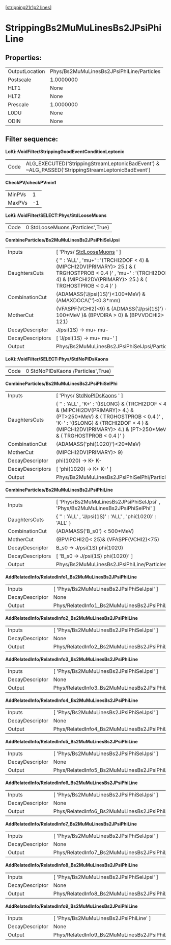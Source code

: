 [[stripping21r1p2 lines]](./stripping21r1p2-leptonic)

# StrippingBs2MuMuLinesBs2JPsiPhiLine

## Properties:

|                |                                           |
|----------------|-------------------------------------------|
| OutputLocation | Phys/Bs2MuMuLinesBs2JPsiPhiLine/Particles |
| Postscale      | 1.0000000                                 |
| HLT1           | None                                      |
| HLT2           | None                                      |
| Prescale       | 1.0000000                                 |
| L0DU           | None                                      |
| ODIN           | None                                      |

## Filter sequence:

**LoKi::VoidFilter/StrippingGoodEventConditionLeptonic**

|      |                                                                                                   |
|------|---------------------------------------------------------------------------------------------------|
| Code | ALG_EXECUTED('StrippingStreamLeptonicBadEvent') & \~ALG_PASSED('StrippingStreamLeptonicBadEvent') |

**CheckPV/checkPVmin1**

|        |     |
|--------|-----|
| MinPVs | 1   |
| MaxPVs | -1  |

**LoKi::VoidFilter/SELECT:Phys/StdLooseMuons**

|      |                                   |
|------|-----------------------------------|
| Code | 0 StdLooseMuons /Particles',True) |

**CombineParticles/Bs2MuMuLinesBs2JPsiPhiSelJpsi**

|                  |                                                                                                                                                                                      |
|------------------|--------------------------------------------------------------------------------------------------------------------------------------------------------------------------------------|
| Inputs           | [ 'Phys/ [StdLooseMuons](./stripping21r1p2-stdloosemuons) ' ]                                                                                                                      |
| DaughtersCuts    | { '' : 'ALL' , 'mu+' : '(TRCHI2DOF \< 4) & (MIPCHI2DV(PRIMARY)\> 25.) & ( TRGHOSTPROB \< 0.4 )' , 'mu-' : '(TRCHI2DOF \< 4) & (MIPCHI2DV(PRIMARY)\> 25.) & ( TRGHOSTPROB \< 0.4 )' } |
| CombinationCut   | (ADAMASS('J/psi(1S)')\<100\*MeV) & (AMAXDOCA('')\<0.3\*mm)                                                                                                                           |
| MotherCut        | (VFASPF(VCHI2)\<9) & (ADMASS('J/psi(1S)') \< 100\*MeV )& (BPVDIRA \> 0) & (BPVVDCHI2\> 121)                                                                                          |
| DecayDescriptor  | J/psi(1S) -\> mu+ mu-                                                                                                                                                                |
| DecayDescriptors | [ 'J/psi(1S) -\> mu+ mu-' ]                                                                                                                                                        |
| Output           | Phys/Bs2MuMuLinesBs2JPsiPhiSelJpsi/Particles                                                                                                                                         |

**LoKi::VoidFilter/SELECT:Phys/StdNoPIDsKaons**

|      |                                    |
|------|------------------------------------|
| Code | 0 StdNoPIDsKaons /Particles',True) |

**CombineParticles/Bs2MuMuLinesBs2JPsiPhiSelPhi**

|                  |                                                                                                                                                                                                                                            |
|------------------|--------------------------------------------------------------------------------------------------------------------------------------------------------------------------------------------------------------------------------------------|
| Inputs           | [ 'Phys/ [StdNoPIDsKaons](./stripping21r1p2-stdnopidskaons) ' ]                                                                                                                                                                          |
| DaughtersCuts    | { '' : 'ALL' , 'K+' : '(ISLONG) & (TRCHI2DOF \< 4 ) & (MIPCHI2DV(PRIMARY)\> 4.) & (PT\>250\*MeV) & ( TRGHOSTPROB \< 0.4 )' , 'K-' : '(ISLONG) & (TRCHI2DOF \< 4 ) & (MIPCHI2DV(PRIMARY)\> 4.) & (PT\>250\*MeV) & ( TRGHOSTPROB \< 0.4 )' } |
| CombinationCut   | (ADAMASS('phi(1020)')\<20\*MeV)                                                                                                                                                                                                            |
| MotherCut        | (MIPCHI2DV(PRIMARY)\> 9)                                                                                                                                                                                                                   |
| DecayDescriptor  | phi(1020) -\> K+ K-                                                                                                                                                                                                                        |
| DecayDescriptors | [ 'phi(1020) -\> K+ K-' ]                                                                                                                                                                                                                |
| Output           | Phys/Bs2MuMuLinesBs2JPsiPhiSelPhi/Particles                                                                                                                                                                                                |

**CombineParticles/Bs2MuMuLinesBs2JPsiPhiLine**

|                  |                                                                                  |
|------------------|----------------------------------------------------------------------------------|
| Inputs           | [ 'Phys/Bs2MuMuLinesBs2JPsiPhiSelJpsi' , 'Phys/Bs2MuMuLinesBs2JPsiPhiSelPhi' ] |
| DaughtersCuts    | { '' : 'ALL' , 'J/psi(1S)' : 'ALL' , 'phi(1020)' : 'ALL' }                       |
| CombinationCut   | (ADAMASS('B_s0') \< 500\*MeV)                                                    |
| MotherCut        | (BPVIPCHI2()\< 25)& (VFASPF(VCHI2)\<75)                                          |
| DecayDescriptor  | B_s0 -\> J/psi(1S) phi(1020)                                                     |
| DecayDescriptors | [ 'B_s0 -\> J/psi(1S) phi(1020)' ]                                             |
| Output           | Phys/Bs2MuMuLinesBs2JPsiPhiLine/Particles                                        |

**AddRelatedInfo/RelatedInfo1_Bs2MuMuLinesBs2JPsiPhiLine**

|                 |                                                        |
|-----------------|--------------------------------------------------------|
| Inputs          | [ 'Phys/Bs2MuMuLinesBs2JPsiPhiSelJpsi' ]             |
| DecayDescriptor | None                                                   |
| Output          | Phys/RelatedInfo1_Bs2MuMuLinesBs2JPsiPhiLine/Particles |

**AddRelatedInfo/RelatedInfo2_Bs2MuMuLinesBs2JPsiPhiLine**

|                 |                                                        |
|-----------------|--------------------------------------------------------|
| Inputs          | [ 'Phys/Bs2MuMuLinesBs2JPsiPhiSelJpsi' ]             |
| DecayDescriptor | None                                                   |
| Output          | Phys/RelatedInfo2_Bs2MuMuLinesBs2JPsiPhiLine/Particles |

**AddRelatedInfo/RelatedInfo3_Bs2MuMuLinesBs2JPsiPhiLine**

|                 |                                                        |
|-----------------|--------------------------------------------------------|
| Inputs          | [ 'Phys/Bs2MuMuLinesBs2JPsiPhiSelJpsi' ]             |
| DecayDescriptor | None                                                   |
| Output          | Phys/RelatedInfo3_Bs2MuMuLinesBs2JPsiPhiLine/Particles |

**AddRelatedInfo/RelatedInfo4_Bs2MuMuLinesBs2JPsiPhiLine**

|                 |                                                        |
|-----------------|--------------------------------------------------------|
| Inputs          | [ 'Phys/Bs2MuMuLinesBs2JPsiPhiSelJpsi' ]             |
| DecayDescriptor | None                                                   |
| Output          | Phys/RelatedInfo4_Bs2MuMuLinesBs2JPsiPhiLine/Particles |

**AddRelatedInfo/RelatedInfo5_Bs2MuMuLinesBs2JPsiPhiLine**

|                 |                                                        |
|-----------------|--------------------------------------------------------|
| Inputs          | [ 'Phys/Bs2MuMuLinesBs2JPsiPhiSelJpsi' ]             |
| DecayDescriptor | None                                                   |
| Output          | Phys/RelatedInfo5_Bs2MuMuLinesBs2JPsiPhiLine/Particles |

**AddRelatedInfo/RelatedInfo6_Bs2MuMuLinesBs2JPsiPhiLine**

|                 |                                                        |
|-----------------|--------------------------------------------------------|
| Inputs          | [ 'Phys/Bs2MuMuLinesBs2JPsiPhiSelJpsi' ]             |
| DecayDescriptor | None                                                   |
| Output          | Phys/RelatedInfo6_Bs2MuMuLinesBs2JPsiPhiLine/Particles |

**AddRelatedInfo/RelatedInfo7_Bs2MuMuLinesBs2JPsiPhiLine**

|                 |                                                        |
|-----------------|--------------------------------------------------------|
| Inputs          | [ 'Phys/Bs2MuMuLinesBs2JPsiPhiSelJpsi' ]             |
| DecayDescriptor | None                                                   |
| Output          | Phys/RelatedInfo7_Bs2MuMuLinesBs2JPsiPhiLine/Particles |

**AddRelatedInfo/RelatedInfo8_Bs2MuMuLinesBs2JPsiPhiLine**

|                 |                                                        |
|-----------------|--------------------------------------------------------|
| Inputs          | [ 'Phys/Bs2MuMuLinesBs2JPsiPhiSelJpsi' ]             |
| DecayDescriptor | None                                                   |
| Output          | Phys/RelatedInfo8_Bs2MuMuLinesBs2JPsiPhiLine/Particles |

**AddRelatedInfo/RelatedInfo9_Bs2MuMuLinesBs2JPsiPhiLine**

|                 |                                                        |
|-----------------|--------------------------------------------------------|
| Inputs          | [ 'Phys/Bs2MuMuLinesBs2JPsiPhiLine' ]                |
| DecayDescriptor | None                                                   |
| Output          | Phys/RelatedInfo9_Bs2MuMuLinesBs2JPsiPhiLine/Particles |
